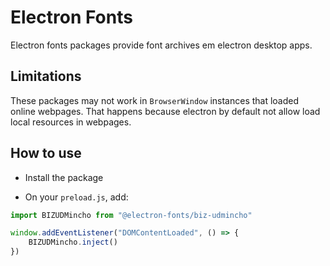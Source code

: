 # Electron Fonts

Electron fonts packages provide font archives em electron desktop apps.

## Limitations

These packages may not work in `BrowserWindow` instances that loaded online webpages. That happens because electron by default not allow load local resources in webpages.

## How to use

* Install the package

* On your `preload.js`, add:

```ts
import BIZUDMincho from "@electron-fonts/biz-udmincho"

window.addEventListener("DOMContentLoaded", () => {
    BIZUDMincho.inject()
})
```